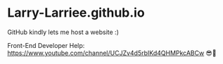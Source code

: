 # Larry-Larriee.github.io
GitHub kindly lets me host a website :) 

Front-End Developer Help: https://www.youtube.com/channel/UCJZv4d5rbIKd4QHMPkcABCw 😎🌴
